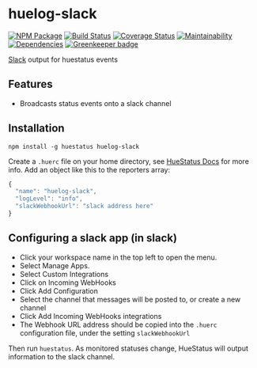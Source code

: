 # huelog-slack
[![NPM Package](https://img.shields.io/npm/v/huestatus.svg?maxAge=2592000)](https://npmjs.com/package/huelog-slack)
[![Build Status](https://travis-ci.org/APCOvernight/huelog-slack.svg?branch=master)](https://travis-ci.org/APCOvernight/huelog-slack) [![Coverage Status](https://coveralls.io/repos/github/APCOvernight/huelog-slack/badge.svg?branch=master)](https://coveralls.io/github/APCOvernight/huelog-slack?branch=master) [![Maintainability](	https://img.shields.io/codeclimate/maintainability/APCOvernight/huelog-slack.svg)](https://codeclimate.com/github/APCOvernight/huelog-slack/maintainability) 
[![Dependencies](https://img.shields.io/david/APCOvernight/huelog-slack.svg)](https://david-dm.org/APCOvernight/huelog-slack) [![Greenkeeper badge](https://badges.greenkeeper.io/APCOvernight/huelog-slack.svg)](https://greenkeeper.io/)

[Slack](https://slack.com/) output for huestatus events

## Features
- Broadcasts status events onto a slack channel

## Installation

```
npm install -g huestatus huelog-slack
```

Create a `.huerc` file on your home directory, see [HueStatus Docs](https://www.npmjs.com/package/huestatus) for more info. Add an object like this to the reporters array:

```js
{
  "name": "huelog-slack",
  "logLevel": "info",
  "slackWebhookUrl": "slack address here"
}

```

## Configuring a slack app (in slack)
* Click your workspace name in the top left to open the menu.
* Select Manage Apps.
* Select Custom Integrations
* Click on Incoming WebHooks
* Click Add Configuration
* Select the channel that messages will be posted to, or create a new channel
* Click Add Incoming WebHooks integrations
* The Webhook URL address should be copied into the `.huerc` configuration file, under the setting `slackWebhookUrl`


Then run `huestatus`.  As monitored statuses change, HueStatus will output information to the slack channel.
